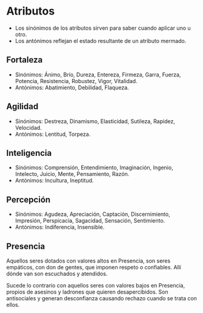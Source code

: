 # Atributos
- Los sinónimos de los atributos sirven para saber cuando aplicar uno u otro.
- Los antónimos reflejan el estado resultante de un atributo mermado. 

## Fortaleza
- Sinónimos: Ánimo, Brío, Dureza, Entereza, Firmeza, Garra, Fuerza, Potencia, Resistencia, Robustez, Vigor, Vitalidad.
- Antónimos: Abatimiento, Debilidad, Flaqueza.

## Agilidad
- Sinónimos: Destreza, Dinamismo, Elasticidad, Sutileza, Rapidez, Velocidad.
- Antónimos: Lentitud, Torpeza.

## Inteligencia
- Sinónimos: Comprensión, Entendimiento, Imaginación, Ingenio, Intelecto, Juicio, Mente, Pensamiento, Razón.
- Antónimos: Incultura, Ineptitud.

## Percepción
- Sinónimos: Agudeza, Apreciación, Captación, Discernimiento, Impresión, Perspicacia, Sagacidad, Sensación, Sentimiento.
- Antónimos: Indiferencia, Insensible.

## Presencia
Aquellos seres dotados con valores altos en Presencia, son seres empáticos, con don de gentes, que imponen respeto o confiables. Allí dónde van son escuchados y atendidos.

Sucede lo contrario con aquellos seres con valores bajos en Presencia, propios de asesinos y ladrones que quieren desapercibidos. Son antisociales y generan desconfianza causando rechazo cuando se trata con ellos.